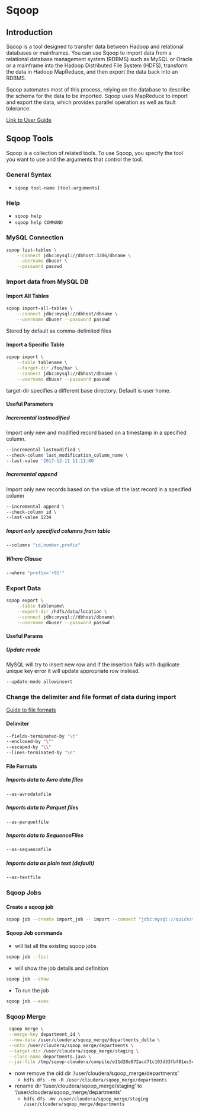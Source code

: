 # Sqoop

## Introduction

Sqoop is a tool designed to transfer data between Hadoop and relational databases or mainframes. You can use Sqoop to import data from a relational database management system (RDBMS) such as MySQL or Oracle or a mainframe into the Hadoop Distributed File System (HDFS), transform the data in Hadoop MapReduce, and then export the data back into an RDBMS.

Sqoop automates most of this process, relying on the database to describe the schema for the data to be imported. Sqoop uses MapReduce to import and export the data, which provides parallel operation as well as fault tolerance.

[Link to User Guide](https://sqoop.apache.org/docs/1.4.6/SqoopUserGuide.html)

## Sqoop Tools

Sqoop is a collection of related tools. To use Sqoop, you specify the tool you want to use and the arguments that control the tool.

### General Syntax

* `sqoop tool-name [tool-arguments]`

### Help

* `sqoop help`
* `sqoop help COMMAND`

### MySQL Connection

```bash
sqoop list-tables \
    --connect jdbc:mysql://dbhost:3306/dbname \
    --username dbuser \
    --password passwd
```

### Import data from MySQL DB

#### Import All Tables

```bash
sqoop import-all-tables \
    --connect jdbc:mysql://dbhost/dbname \
    --username dbuser --password passwd
```

Stored by default as comma-­delimited files

#### Import a Specific Table

```bash
sqoop import \
    --table tablename \
    --target-dir /foo/bar \
    --connect jdbc:mysql://dbhost/dbname \
    --username dbuser --password passwd
```

target-dir specifies a different base directory. Default is user home.

#### Useful Parameters

##### Incremental lastmodified

Import only new and modified record based on a timestamp in a specified column.

```bash
--incremental lastmodified \
--check-column last_modification_column_name \
--last-value '2017-12-11 11:11:00'
```

##### Incremental append

Import only new records based on the value of the last record in a specified column

```bash
--incremental append \
--check-column id \
--last-value 1234
```

##### Import only specified columns from table

```bash
--columns "id,number,prefix"
```

##### Where Clause

```bash
--where "prefix='+91'"
```

### Export Data

```bash
sqoop export \
    --table tablename\
    --export-dir /hdfs/data/location \
    --connect jdbc:mysql://dbhost/dbname\
    --username dbuser --password passwd
```

#### Useful Params

##### Update mode

MySQL will try to insert new row and if the insertion fails with duplicate unique key error it will update appropriate row instead.

```bash
--update-mode allowinsert
```

### Change the delimiter and file format of data during import

[Guide to file formats](https://sqoop.apache.org/docs/1.4.6/SqoopUserGuide.html#_file_formats)

#### Delimiter

```bash
--fields-terminated-by "\t"
--enclosed-by "\""
--escaped-by "\\"
--lines-terminated-by "\n"
```

#### File Formats

##### Imports data to Avro data files

```bash
--as-avrodatafile
```

##### Imports data to Parquet files

```bash
--as-parquetfile
```

##### Imports data to SequenceFiles

```bash
--as-sequencefile
```

##### Imports data as plain text (default)

```bash
--as-textfile
```

### Sqoop Jobs

#### Create a sqoop job

```bash
sqoop job --create import_job -- import --connect "jdbc:mysql://quickstart.cloudera:3306/retail_db" --username retail_dba --password cloudera --table departments --target-dir /user/cloudera/departments
```

#### Sqoop Job commands

* will list all the existing sqoop jobs

```bash
sqoop job --list
```

* will show the job details and definition

```bash
sqoop job --show
```

* To run the job

```bash
sqoop job --exec
```

### Sqoop Merge

```bash
 sqoop merge \
 --merge-key department_id \
 --new-data /user/cloudera/sqoop_merge/departments_delta \
 --onto /user/cloudera/sqoop_merge/departments \
 --target-dir /user/cloudera/sqoop_merge/staging \
 --class-name departments.java \
 --jar-file /tmp/sqoop-cloudera/compile/e11d28e872acd71c103d33fbf81ec5c7/departments.jar
```

* now remove the old dir ‘/user/cloudera/sqoop_merge/departments’
  * `hdfs dfs -rm -R /user/cloudera/sqoop_merge/departments`
* rename dir ‘/user/cloudera/sqoop_merge/staging’ to ‘/user/cloudera/sqoop_merge/departments’
  * `hdfs dfs -mv /user/cloudera/sqoop_merge/staging /user/cloudera/sqoop_merge/departments`